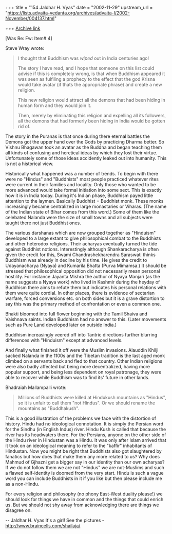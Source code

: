 +++
title = "154 Jaldhar H. Vyas"
date = "2002-11-29"
upstream_url = "https://lists.advaita-vedanta.org/archives/advaita-l/2002-November/004137.html"

+++
[Archive link](https://lists.advaita-vedanta.org/archives/advaita-l/2002-November/004137.html)

[Was Re: Fw: Item# 4]


Steve Wray wrote:
>
> I thought that Buddhism was *wiped* out in India centuries
> ago!
>
> The story I have read, and I hope that someone on this
> list could advise if this is completely wrong,
> is that when Buddhism appeared it was seen as fulfiling
> a prophecy to the effect that the god Krisna would
> take avatar (if thats the appropriate phrase) and create
> a new religion.
>
> This new religion would attract all the demons that had
> been hiding in human form and they would join it.
>
> Then, merely by eliminating this religion and expelling
> all its followers, all the demons that had formerly been
> hiding in India would be gotten rid of.
>

The story in the Puranas is that once during there eternal battles the
Demons got the upper hand over the Gods by practicing Dharma better.  So
Vishnu Bhagawan took an avatar as the Buddha and began teaching them all
kinds of confusing and heretical ideas by which they lost their virtue.
Unfortunately some of those ideas accidently leaked out into humanity.
This is not a historical view.

Historically what happened was a number of trends.  To begin with there
were no "Hindus" and "Buddhists"  most people practiced whatever rites
were current in their families and locality.  Only those who wanted to be
more advanced would take formal initiation into some sect.  This is
exactly how it is in India today.  During it's Indian phase, Buddhism
payed little attention to the laymen.  Basically Buddhist = Buddhist monk.
These monks increasingly became centralized in large monastaries or
Viharas.  (The name of the Indian state of Bihar comes from this word.)
Some of them like the celebated Nalanda were the size of small towns and
all subjects were taught there not just Buddhist ones.

The various darshanas which are now grouped together as "Hinduism"
developed to a large extant to give philosophical combat to the Buddhists
and other heterodox religions.  Their acharyas eventually turned the tide
against Buddhist notions.  Interestingly although Shankaracharya is often
given the credit for this, Swami Chandrashekharendra Saraswati thinks
Buddhism was already in decline by his time.  He gives the credit to
Udayanacharya (Nyaya) and Kumarila Bhatta (Purva Mimamsa.) It should be
stressed that philosophical opposition did not necessarily mean personal
hostility.  For instance Jayanta Mishra the author of Nyaya Manjari (as
the name suggests a Nyaya work) who lived in Kashmir during the heyday of
Buddhism there aims to refute them but indicates his personal relations
with them were quite cordial.  In other places, there is evidence of
sectarian warfare, forced conversions etc. on both sides but it is a
grave distortion to say this was the primary method of confrontation or
even a common one.

Bhakti bloomed into full flower beginning with the Tamil Shaiva and
Vaishnava saints.  Indian Buddhism had no answer to this.  (Later
movements such as Pure Land developed later on outside India.)

Buddhism increasingly veered off into Tantric directions further blurring
differences with "Hinduism" except at advanced levels.

And finally what finished it off were the Muslim invasions.  Alauddin
Khilji sacked Nalanda in the 1100s and the Tibetan tradition is the last
aged monk climbed on a servants back and fled to that country.  Other
Indian religions were also badly affected but being more decentralized,
having more popular support, and being less dependent on royal patronage,
they were able to recover while Buddhism was to find its' future in other
lands.

Bhadraiah Mallampalli wrote:

> Millions of Buddhists were killed at Hindukush mountains as "Hindus", so
> it is unfair to call them "not Hindus". Or we should rename the mountains
> as "Buddhakush".

This is a good illustration of the problems we face with the distortion of
history.  Hindu had no ideological connotation.  It is simply the Persian
word for the Sindhu (in English Indus) river.  Hindu Kush is called that
because the river has its headwaters there.  For the Persians, anyone on
the other side of the Hindu river in Hindustan was a Hindu.  It was only
after Islam arrived that it took on an ideological meaning to refer to the
"kaffir" inhabitants of Hindustan.  Now you might be right that Buddhists
also got slaughtered by fanatics but how does that make them any more
related to us?  Why does Mahmud of Gjhazni get a bigger say in our
identity than our own acharyas?  If we do not follow them we are not
"Hindus" we are not-Muslims and such a flawed self-identity is doomed from
the very start.  Hindu is such a vague word you can include Buddhists in
it if you like but then please include me as a non-Hindu.

For every religion and philosophy (no phony East-West duality please!) we
should look for things we have in common and the things that could enrich
us.  But we should not shy away from acknowledging there are things we
disagree on.

--
Jaldhar H. Vyas <jaldhar at braincells.com>
It's a girl! See the pictures - http://www.braincells.com/shailaja/

